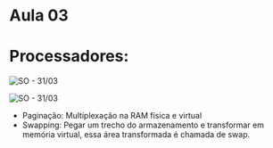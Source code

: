 # Aula 03

# Processadores: 

![SO - 31/03](./imgs/SO01.jpeg)

![SO - 31/03](./imgs/SO02.jpeg)


- Paginação: Multiplexação na RAM física e virtual
- Swapping: Pegar um trecho do armazenamento e transformar em memória virtual, essa área transformada é chamada de swap.
